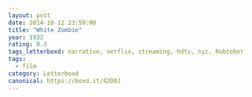 ```yaml
---
layout: post 
date: 2014-10-12 23:59:00
title: "White Zombie"
year: 1932
rating: 0.3
tags_letterboxd: narrative, netflix, streaming, hdtv, nyc, Robtober
tags:
  - film
category: Letterboxd
canonical: https://boxd.it/42D0J
---
```

